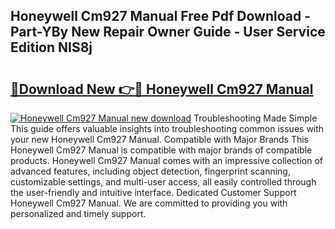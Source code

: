 ## Honeywell Cm927 Manual Free Pdf Download - Part-YBy New Repair Owner Guide - User Service Edition NIS8j

# <h2><a href="http://cf15107.oget.top/?id=Honeywell+Cm927+Manual">🔗Download New 👉🔴 Honeywell Cm927 Manual</a></h2>

[![Honeywell Cm927 Manual new download](https://i.imgur.com/5g1atiW.png)](http://cf15107.oget.top/?id=Honeywell+Cm927+Manual)
Troubleshooting Made Simple This guide offers valuable insights into troubleshooting common issues with your new Honeywell Cm927 Manual. Compatible with Major Brands This Honeywell Cm927 Manual is compatible with major brands of compatible products. Honeywell Cm927 Manual comes with an impressive collection of advanced features, including object detection, fingerprint scanning, customizable settings, and multi-user access, all easily controlled through the user-friendly and intuitive interface. Dedicated Customer Support Honeywell Cm927 Manual. We are committed to providing you with personalized and timely support.
